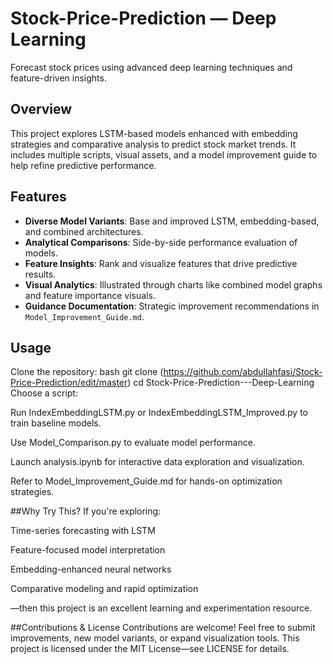 # Stock-Price-Prediction — Deep Learning

Forecast stock prices using advanced deep learning techniques and feature-driven insights.

## Overview
This project explores LSTM-based models enhanced with embedding strategies and comparative analysis to predict stock market trends. It includes multiple scripts, visual assets, and a model improvement guide to help refine predictive performance.

## Features
- **Diverse Model Variants**: Base and improved LSTM, embedding-based, and combined architectures.
- **Analytical Comparisons**: Side-by-side performance evaluation of models.
- **Feature Insights**: Rank and visualize features that drive predictive results.
- **Visual Analytics**: Illustrated through charts like combined model graphs and feature importance visuals.
- **Guidance Documentation**: Strategic improvement recommendations in `Model_Improvement_Guide.md`.

## Usage
Clone the repository:
bash
git clone (https://github.com/abdullahfasi/Stock-Price-Prediction/edit/master)
cd Stock-Price-Prediction---Deep-Learning
Choose a script:

Run IndexEmbeddingLSTM.py or IndexEmbeddingLSTM_Improved.py to train baseline models.

Use Model_Comparison.py to evaluate model performance.

Launch analysis.ipynb for interactive data exploration and visualization.

Refer to Model_Improvement_Guide.md for hands-on optimization strategies.

##Why Try This?
If you're exploring:

Time-series forecasting with LSTM

Feature-focused model interpretation

Embedding-enhanced neural networks

Comparative modeling and rapid optimization

—then this project is an excellent learning and experimentation resource.

##Contributions & License
Contributions are welcome! Feel free to submit improvements, new model variants, or expand visualization tools. This project is licensed under the MIT License—see LICENSE for details.


